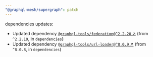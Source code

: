 ```yaml
---
"@graphql-mesh/supergraph": patch
---
```

dependencies updates:
  - Updated dependency [`@graphql-tools/federation@^2.2.20` ↗︎](https://www.npmjs.com/package/@graphql-tools/federation/v/2.2.20) (from `^2.2.19`, in `dependencies`)
  - Updated dependency [`@graphql-tools/url-loader@^8.0.9` ↗︎](https://www.npmjs.com/package/@graphql-tools/url-loader/v/8.0.9) (from `^8.0.8`, in `dependencies`)
